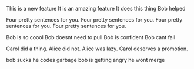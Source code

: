 This is a new feature
It is an amazing feature
It does this thing
Bob helped

Four pretty sentences for you.
Four pretty sentences for you.
Four pretty sentences for you.
Four pretty sentences for you.

Bob is so coool
Bob doesnt need to pull
Bob is confident
Bob cant fail

Carol did a thing.
Alice did not.
Alice was lazy.
Carol deserves a promotion.

bob sucks
he codes garbage
bob is getting angry
he wont merge